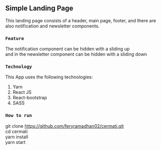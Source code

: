 ## Simple Landing Page
This landing page consists of a header, main page, footer, and there are also notification and newsletter components.

### `Feature`
The notification component can be hidden with a sliding up <br>
and in the newsletter component can be hidden with a sliding down

### `Technology`
This App uses the following technologies:
1. Yarn
2. React JS
3. React-bootstrap
4. SASS

### `How to run`
git clone https://github.com/feryramadhan02/cermati.git <br>
cd cermati <br>
yarn install <br>
yarn start

